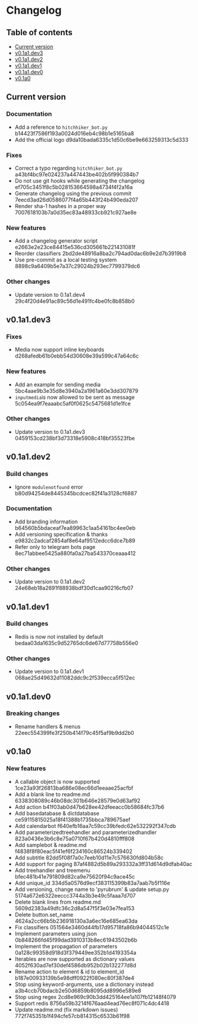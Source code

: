 # Changelog

## Table of contents

   * [Current version](#Current-version)
   * [v0.1a1.dev3](#v01a1dev3)
   * [v0.1a1.dev2](#v01a1dev2)
   * [v0.1a1.dev1](#v01a1dev1)
   * [v0.1a1.dev0](#v01a1dev0)
   * [v0.1a0](#v01a0)

## Current version

### Documentation

   - Add a reference to `hitchhiker_bot.py` b14423f7586f193a0024d016eb4c98b1e5165ba8
   - Add the official logo d9da10bada6335c1d50c6be9e663259313c5d333

### Fixes

   - Correct a typo regarding `hitchhiker_bot.py` a43bf4bc97e024237a447443be402b5f990384b7
   - Do not use git hooks while generating the changelog ef705c3451f8c5b028153664598a4734f4f2a16a
   - Generate changelog using the previous commit 7eecd3ad26d0586077f4a65b443f24b490eda207
   - Render sha-1 hashes in a proper way 7007618103b7a0d35ec83a48933cb921c927ae8e

### New features

   - Add a changelog generator script e2663e2e23ce84415e536cd305661b221431081f
   - Reorder classifiers 2bd2de48916a8ba2c794ad0dac6b9e2d7b3919b8
   - Use pre-commit as a local testing system 8898c9a6409b5e7a37c29024b293ec7799379dc6

### Other changes

   - Update version to 0.1a1.dev4 29c4f20d4e91ac89c56d1e491fc4be0fc8b858b0

## v0.1a1.dev3

### Fixes

   - Media now support inline keyboards d268afedb61b0ebb54d30608e39a599c47a64c6c

### New features

   - Add an example for sending media 5bc4aae9b3e35d8e3940a2a1961a60e3dd307879
   - `inputmedia`is now allowed to be sent as message 5c054ea9f7eaaabc5af0f0625c5475681d1e1fce

### Other changes

   - Update version to 0.1a1.dev3 0459153cd238bf3d73318e5908c418bf35523fbe

## v0.1a1.dev2

### Build changes

   - Ignore `modulenotfound` error b80d94254de8445345bcdcec82f41a3128cf6887

### Documentation

   - Add branding information b64560b5bdaceaf7ea89963c1aa54161bc4ee0eb
   - Add versioning specification & thanks e9832c2adcaf2854af8e64af9512edcc6dce7b89
   - Refer only to telegram bots page 8ec71abbee5425a880fa0a27ba543370ceaaa412

### Other changes

   - Update version to 0.1a1.dev2 24e68eb18a2691f88938bdf30d1caa90216cfb07

## v0.1a1.dev1

### Build changes

   - Redis is now not installed by default bedaa03da1635c9d52765dc6de67d77758b556e0

### Other changes

   - Update version to 0.1a1.dev1 068ae25d49632d11082ddc9c2f539ecca5f512ec

## v0.1a1.dev0

### Breaking changes

   - Rename handlers & menus 22eec554399fe3f250b414f79c45f5af9b9dd2b0

## v0.1a0

### New features

   - A callable object is now supported 1ce23a93f26813ba686e08ec66d1eeaae25acfbf
   - Add a blank line to readme.md 6338308089c46b08dc301b646e28579e0d63af92
   - Add action b41f03ab0d47b628ee42dfeeacc0b58684fc37b6
   - Add basedatabase & dictdatabase ce59115815025a18f41388b1735bbca789675aef
   - Add calendarbot f640efb16aa7c59cc39bfedc62e532292f347cdb
   - Add parameterizedtreehandler and parameterizedhandler 823a0436e3b6c8e75a0710f67b420d4810fff808
   - Add samplebot & readme.md f4838f8f80eac5f41ef6f234160c86524b339402
   - Add subtitle 82dd5f08f7a0c7eeb10d11e7c576630fd804b58c
   - Add support for paging 87af4882d5b89a293332a3ff31d614d9dfab40ac
   - Add treehandler and treemenu bfec481b41e791809d82ca9e75620f94c9ace45c
   - Add unique_id 334d5a0576d9ecf383115399b83a7aab7b5f116e
   - Add versioning, change name to 'pyrubrum' & update setup.py 5174a672e6322eeccc3744a3b3e49c5faaa7d707
   - Delete blank lines from readme.md 5609d2383a49dfc36c2d8a547f5f3e03e7fea153
   - Delete button.set_name 4624a2cc66b5b236918130a3a6ec16e685ea63da
   - Fix classifiers 051564e3460d44fb17d95718fa86b94044512c1e
   - Implement parameters using json 0b848266fd45f99dad3910313b8ec61943502b6b
   - Implement the propagation of parameters 0a128c99358d918d3f379449ee352b1d4193354a
   - Iterables are now supported as dictionary values 4052f630ad7ef30def4586db952b02b132277d8d
   - Rename action to element & id to element_id b187e00933139b5e98dff0922f080ec80f387de4
   - Stop using keyword-arguments, use a dictionary instead a3b4ccb70bdacb2e50d6859b8095dd8996e589e8
   - Stop using regex 2cd8e969c90b3dd425164ee1a107fb12148f4079
   - Support redis 8756a59b3214f676aad4ead76ec8f071c4dc4418
   - Update readme.md (fix markdown issues) 772f745351b1f494cfe57cb814315c6533b61f98
